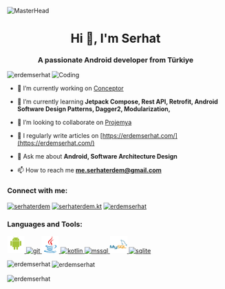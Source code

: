![MasterHead](https://1.bp.blogspot.com/-7A4WynwLsMw/XbBpCXG8fHI/AAAAAAAAMt4/uOa1bpLskYgrwGbllhSu2SDj_Mig8SXJQCLcBGAsYHQ/s1600/2000_600px.gif)
<h1 align="center">Hi 👋, I'm Serhat</h1>
<h3 align="center">A passionate Android developer from Türkiye</h3>
<img align="right" alt="Coding" width="400" src="https://user-images.githubusercontent.com/37551474/113611467-3a567d80-9657-11eb-862b-b07b4f105c6f.gif">	
<p align="left"> <img src="https://komarev.com/ghpvc/?username=erdemserhat&label=Profile%20views&color=0e75b6&style=flat" alt="erdemserhat" /> </p>

- 🔭 I’m currently working on [Conceptor](https://github.com/erdemserhat/Conceptor)

- 🌱 I’m currently learning **Jetpack Compose, Rest API, Retrofit, Android Software Design Patterns, Dagger2, Modularization,**

- 👯 I’m looking to collaborate on [Projemya](https://projemya.com)

- 📝 I regularly write articles on [https://erdemserhat.com/](https://erdemserhat.com/)

- 💬 Ask me about **Android, Software Architecture Design**

- 📫 How to reach me **me.serhaterdem@gmail.com**

<h3 align="left">Connect with me:</h3>
<p align="left">
<a href="https://linkedin.com/in/serhaterdem" target="blank"><img align="center" src="https://raw.githubusercontent.com/rahuldkjain/github-profile-readme-generator/master/src/images/icons/Social/linked-in-alt.svg" alt="serhaterdem" height="30" width="40" /></a>
<a href="https://instagram.com/serhaterdem.kt" target="blank"><img align="center" src="https://raw.githubusercontent.com/rahuldkjain/github-profile-readme-generator/master/src/images/icons/Social/instagram.svg" alt="serhaterdem.kt" height="30" width="40" /></a>
<a href="https://www.youtube.com/c/erdemserhat" target="blank"><img align="center" src="https://raw.githubusercontent.com/rahuldkjain/github-profile-readme-generator/master/src/images/icons/Social/youtube.svg" alt="erdemserhat" height="30" width="40" /></a>
</p>

<h3 align="left">Languages and Tools:</h3>
<p align="left"> <a href="https://developer.android.com" target="_blank" rel="noreferrer"> <img src="https://raw.githubusercontent.com/devicons/devicon/master/icons/android/android-original-wordmark.svg" alt="android" width="40" height="40"/> </a> <a href="https://git-scm.com/" target="_blank" rel="noreferrer"> <img src="https://www.vectorlogo.zone/logos/git-scm/git-scm-icon.svg" alt="git" width="40" height="40"/> </a> <a href="https://www.java.com" target="_blank" rel="noreferrer"> <img src="https://raw.githubusercontent.com/devicons/devicon/master/icons/java/java-original.svg" alt="java" width="40" height="40"/> </a> <a href="https://kotlinlang.org" target="_blank" rel="noreferrer"> <img src="https://www.vectorlogo.zone/logos/kotlinlang/kotlinlang-icon.svg" alt="kotlin" width="40" height="40"/> </a> <a href="https://www.microsoft.com/en-us/sql-server" target="_blank" rel="noreferrer"> <img src="https://www.svgrepo.com/show/303229/microsoft-sql-server-logo.svg" alt="mssql" width="40" height="40"/> </a> <a href="https://www.mysql.com/" target="_blank" rel="noreferrer"> <img src="https://raw.githubusercontent.com/devicons/devicon/master/icons/mysql/mysql-original-wordmark.svg" alt="mysql" width="40" height="40"/> </a> <a href="https://www.sqlite.org/" target="_blank" rel="noreferrer"> <img src="https://www.vectorlogo.zone/logos/sqlite/sqlite-icon.svg" alt="sqlite" width="40" height="40"/> </a> </p>

<p><img align="left" src="https://github-readme-stats.vercel.app/api/top-langs?username=erdemserhat&show_icons=true&locale=en&layout=compact" alt="erdemserhat" /></p>

<p>&nbsp;<img align="center" src="https://github-readme-stats.vercel.app/api?username=erdemserhat&show_icons=true&locale=en" alt="erdemserhat" /></p>

<p><img align="center" src="https://github-readme-streak-stats.herokuapp.com/?user=erdemserhat&" alt="erdemserhat" /></p>
